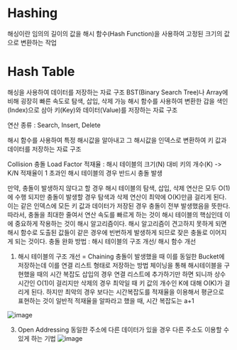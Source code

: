 # Hashing
해싱이란 임의의 길이의 값을 해시 함수(Hash Function)을 사용하여 고정된 크기의 값으로 변환하는 작업

# Hash Table
해싱을 사용하여 데이터를 저장하는 자료 구조
BST(Binary Search Tree)나 Array에 비해 굉장히 빠른 속도로 탐색, 삽입, 삭제 가능
해시 함수를 사용하여 변환한 갑을 색인(Index)으로 삼아 키(Key)와 데이터(Value)를 저장하는 자료 구조

연산 종류 : Search, Insert, Delete

해시 함수를 사용하여 특정 해시값을 알아내고 그 해시값을 인덱스로 변환하여 키 값과 데이터를 저장하는 자료 구조

Collision 충돌
Load Factor 적재율 : 해시 테이블의 크기(N) 대비 키의 개수(K) -> K/N
적재율이 1 초과인 해시 테이블의 경우 반드시 충돌 발생

만약, 충돌이 발생하지 않다고 할 경우 해시 테이블의 탐색, 삽입, 삭제 연산은 모두 O(1)에 수행 되지만 충돌이 발생할 경우 탐색과 삭제 연산이 최악에 O(K)만큼 걸리게 된다.
이는 같은 인덱스에 모든 키 값과 데이터가 저장된 경우 충돌이 전부 발생했음을 뜻한다. 따라서, 충돌을 최대한 줄여서 연산 속도를 빠르게 하는 것이 해시 테이블의 핵심인데 이에 중요하게 작용하는 것이 해시 알고리즘이다.
해시 알고리즘이 견고하지 못하게 되면 해시 함수로 도출된 값들이 같은 경우에 빈번하게 발생하게 되므로 잦은 충돌로 이어지게 되는 것이다.
충돌 완화 방법 : 해시 테이블의 구조 개선/ 해시 함수 개선

1) 해시 테이블의 구조 개선 = Chaining
   충돌이 발생했을 때 이를 동일한 Bucket에 저장하는데 이를 연결 리스트 형태로 저장하는 방법
   체이닝을 통해 해시테이블을 구현했을 때의 시간 복잡도
   삽입의 경우 연결 리스트에 추가하기만 하면 되니까 상수 시간인 O(1)이 걸리지만
   삭제의 경우 최악일 때 키 값의 개수인 K에 대해 O(K)가 걸리게 된다.
   하지만 최악의 경우 보다는 시간복잡도를 적재율을 이용해서 평균으로 표현하는 것이 일반적
   적재율을 알파라고 했을 때, 시간 복잡도는 a+1
   
![image](https://github.com/study-from-goorm/computer_science/assets/148074385/f19c804c-6e20-4f75-81ba-d8d29c775218)

3) Open Addressing
   동일한 주소에 다른 데이터가 있을 경우 다른 주소도 이용할 수 있게 하는 기법
   ![image](https://github.com/study-from-goorm/computer_science/assets/148074385/169809d6-7054-4c19-a058-578ffb2a3319)
